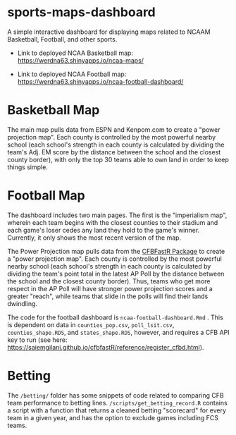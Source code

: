 # sports-maps-dashboard
A simple interactive dashboard for displaying maps related to NCAAM Basketball, Football, and other sports. 

* Link to deployed NCAA Basketball map: https://werdna63.shinyapps.io/ncaa-maps/

* Link to deployed NCAA Football map: https://werdna63.shinyapps.io/ncaa-football-dashboard/

# Basketball Map

The main map pulls data from ESPN and Kenpom.com to create a "power projection map". Each county is controlled by the most powerful nearby school (each school's strength in each county is calculated by dividing the team's Adj. EM score by the distance between the school and the closest county border), with only the top 30 teams able to own land in order to keep things simple.

# Football Map

The dashboard includes two main pages. The first is the "imperialism map", wherein each team begins with the closest counties to their stadium and each game's loser cedes any land they hold to the game's winner. Currently, it only shows the most recent version of the map. 

The Power Projection map pulls data from the [CFBFastR Package](https://saiemgilani.github.io/cfbfastR/index.html) to create a "power projection map". Each county is controlled by the most powerful nearby school (each school's strength in each county is calculated by dividing the team's point total in the latest AP Poll by the distance between the school and the closest county border). Thus, teams who get more respect in the AP Poll will have stronger power projection scores and a greater "reach", while teams that slide in the polls will find their lands dwindling.

The code for the football dashboard is `ncaa-football-dashboard.Rmd` . This is dependent on data in `counties_pop.csv`, `poll_lsit.csv`, `counties_shape.RDS`, and `states_shape.RDS`, however, and requires a CFB API key to run (see here: https://saiemgilani.github.io/cfbfastR/reference/register_cfbd.html). 

# Betting

The `/betting/` folder has some snippets of code related to comparing CFB team performance to betting lines. `/scripts/get_betting_record.R` contains a script with a function that returns a cleaned betting "scorecard" for every team in a given year, and has the option to exclude games including FCS teams.
